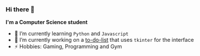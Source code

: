 ### Hi there 👋

**I'm a Computer Science student**
- 🌱 I’m currently learning `Python` and `Javascript`
- 🔭 I’m currently working on a [to-do-list](https://github.com/alternatematt/to-do-list) that uses `tkinter` for the interface
- ⚡ Hobbies: Gaming, Programming and Gym 

<!--
**alternatematt/alternatematt** is a ✨ _special_ ✨ repository because its `README.md` (this file) appears on your GitHub profile.

Here are some ideas to get you started:

- 🔭 I’m currently working on ...
- 🌱 I’m currently learning ...
- 👯 I’m looking to collaborate on ...
- 🤔 I’m looking for help with ...
- 💬 Ask me about ...
- 📫 How to reach me: ...
- 😄 Pronouns: ...
- ⚡ Fun fact: ...
-->
